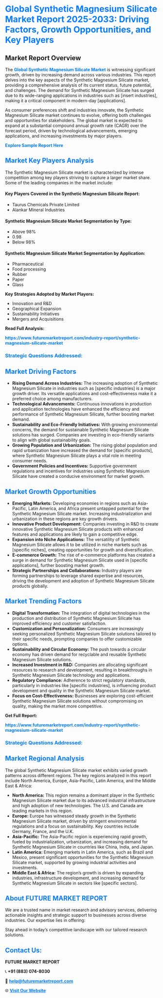 <h1 style="color: #007BFF;">Global Synthetic Magnesium Silicate Market Report 2025-2033: Driving Factors, Growth Opportunities, and Key Players</h1>

<section id="overview">
<h2>Market Report Overview</h2>
<p>The <a href="https://www.futuremarketreport.com/industry-report/synthetic-magnesium-silicate-market" style="color: #007BFF; text-decoration: none;"><strong>Global Synthetic Magnesium Silicate Market</strong></a> is witnessing significant growth, driven by increasing demand across various industries. This report delves into the key aspects of the Synthetic Magnesium Silicate market, providing a comprehensive analysis of its current status, future potential, and challenges. The demand for Synthetic Magnesium Silicate has surged due to its wide-ranging applications in industries such as [insert industries], making it a critical component in modern-day [applications].</p>
<p>As consumer preferences shift and industries innovate, the Synthetic Magnesium Silicate market continues to evolve, offering both challenges and opportunities for stakeholders. The global market is expected to expand at a substantial compound annual growth rate (CAGR) over the forecast period, driven by technological advancements, emerging applications, and increasing investments by major players.</p>
</section>

<section id="overview">
<p><a href="https://www.futuremarketreport.com/request-sample/reportId=40358" style="color: #007BFF; text-decoration: none;"><strong>Explore Sample Report Here</strong></a></p>
</section>

<section id="key-players">
<h2 style="color: #007BFF;">Market Key Players Analysis</h2>
<p>The Synthetic Magnesium Silicate market is characterized by intense competition among key players striving to capture a larger market share. Some of the leading companies in the market include:</p>
<h4>Key Players Covered in the Synthetic Magnesium Silicate Report:</h4>
<ul><li>Taurus Chemicals Private Limited</li><li>Alankar Mineral Industries</li></ul>
<h4>Synthetic Magnesium Silicate Market Segmentation by Type:</h4>
<ul><li>Above 98%</li><li>0.98</li><li>Below 98%</li></ul>

<h4>Synthetic Magnesium Silicate Market Segmentation by Application:</h4>
<ul><li>Pharmaceutical</li><li>Food processing</li><li>Rubber</li><li>Paper</li><li>Glass</li></ul>
<p><strong>Key Strategies Adopted by Market Players:</strong></p>
<ul>
<li>Innovation and R&D</li>
<li>Geographical Expansion</li>
<li>Sustainability Initiatives</li>
<li>Mergers and Acquisitions</li>
</ul>
</section>

<section>
<p><strong>Read Full Analysis: </strong></p><a href="https://www.futuremarketreport.com/industry-report/synthetic-magnesium-silicate-market" style="color: #007BFF; text-decoration: none;"><strong>https://www.futuremarketreport.com/industry-report/synthetic-magnesium-silicate-market</strong></a>
<h3 style="color: #007BFF;">Strategic Questions Addressed:</h3>
</section>

<section id="driving-factors">
<h2 style="color: #007BFF;">Market Driving Factors</h2>
<ul>
<li><strong>Rising Demand Across Industries:</strong> The increasing adoption of Synthetic Magnesium Silicate in industries such as [specific industries] is a major growth driver. Its versatile applications and cost-effectiveness make it a preferred choice among manufacturers.</li>
<li><strong>Technological Advancements:</strong> Continuous innovations in production and application technologies have enhanced the efficiency and performance of Synthetic Magnesium Silicate, further boosting market demand.</li>
<li><strong>Sustainability and Eco-Friendly Initiatives:</strong> With growing environmental concerns, the demand for sustainable Synthetic Magnesium Silicate solutions has surged. Companies are investing in eco-friendly variants to align with global sustainability goals.</li>
<li><strong>Growing Population and Urbanization:</strong> The rising global population and rapid urbanization have increased the demand for [specific products], where Synthetic Magnesium Silicate plays a vital role in meeting consumer needs.</li>
<li><strong>Government Policies and Incentives:</strong> Supportive government regulations and incentives for industries using Synthetic Magnesium Silicate have created a conducive environment for market growth.</li>
</ul>
</section>

<section id="growth-opportunities">
<h2 style="color: #007BFF;">Market Growth Opportunities</h2>
<ul>
<li><strong>Emerging Markets:</strong> Developing economies in regions such as Asia-Pacific, Latin America, and Africa present untapped potential for the Synthetic Magnesium Silicate market. Increasing industrialization and urbanization in these regions are key growth drivers.</li>
<li><strong>Innovative Product Development:</strong> Companies investing in R&D to create innovative Synthetic Magnesium Silicate products with enhanced features and applications are likely to gain a competitive edge.</li>
<li><strong>Expansion into Niche Applications:</strong> The versatility of Synthetic Magnesium Silicate allows it to be utilized in niche markets such as [specific niches], creating opportunities for growth and diversification.</li>
<li><strong>E-commerce Growth:</strong> The rise of e-commerce platforms has created a surge in demand for Synthetic Magnesium Silicate used in [specific applications], further boosting market growth.</li>
<li><strong>Strategic Partnerships and Collaborations:</strong> Industry players are forming partnerships to leverage shared expertise and resources, driving the development and adoption of Synthetic Magnesium Silicate products globally.</li>
</ul>
</section>

<section id="trending-factors">
<h2 style="color: #007BFF;">Market Trending Factors</h2>
<ul>
<li><strong>Digital Transformation:</strong> The integration of digital technologies in the production and distribution of Synthetic Magnesium Silicate has improved efficiency and customer satisfaction.</li>
<li><strong>Customization and Personalization:</strong> Consumers are increasingly seeking personalized Synthetic Magnesium Silicate solutions tailored to their specific needs, prompting companies to offer customizable options.</li>
<li><strong>Sustainability and Circular Economy:</strong> The push towards a circular economy has driven demand for recyclable and reusable Synthetic Magnesium Silicate solutions.</li>
<li><strong>Increased Investment in R&D:</strong> Companies are allocating significant resources to research and development, resulting in breakthroughs in Synthetic Magnesium Silicate technology and applications.</li>
<li><strong>Regulatory Compliance:</strong> Adherence to strict regulatory standards, particularly in industries like [specific industries], is influencing product development and quality in the Synthetic Magnesium Silicate market.</li>
<li><strong>Focus on Cost-Effectiveness:</strong> Businesses are exploring cost-efficient Synthetic Magnesium Silicate solutions without compromising on quality, making the market more competitive.</li>
</ul>
</section>

<section>
<p><strong>Get Full Report: </strong></p><a href="https://www.futuremarketreport.com/industry-report/synthetic-magnesium-silicate-market" style="color: #007BFF; text-decoration: none;"><strong>https://www.futuremarketreport.com/industry-report/synthetic-magnesium-silicate-market</strong></a>
<h3 style="color: #007BFF;">Strategic Questions Addressed:</h3>
</section>


<section id="regional-analysis">
<h2 style="color: #007BFF;">Market Regional Analysis</h2>
<p>The global Synthetic Magnesium Silicate market exhibits varied growth patterns across different regions. The key regions analyzed in this report include North America, Europe, Asia-Pacific, Latin America, and the Middle East & Africa:</p>
<ul>
<li><strong>North America:</strong> This region remains a dominant player in the Synthetic Magnesium Silicate market due to its advanced industrial infrastructure and high adoption of new technologies. The U.S. and Canada are leading markets in this region.</li>
<li><strong>Europe:</strong> Europe has witnessed steady growth in the Synthetic Magnesium Silicate market, driven by stringent environmental regulations and a focus on sustainability. Key countries include Germany, France, and the U.K.</li>
<li><strong>Asia-Pacific:</strong> The Asia-Pacific region is experiencing rapid growth, fueled by industrialization, urbanization, and increasing demand for Synthetic Magnesium Silicate in countries like China, India, and Japan.</li>
<li><strong>Latin America:</strong> Emerging markets in Latin America, such as Brazil and Mexico, present significant opportunities for the Synthetic Magnesium Silicate market, supported by growing industrial activities and investments.</li>
<li><strong>Middle East & Africa:</strong> The region’s growth is driven by expanding industries, infrastructure development, and increasing demand for Synthetic Magnesium Silicate in sectors like [specific sectors].</li>
</ul>
</section>

<footer>
<h2 style="color: #007BFF;">About FUTURE MARKET REPORT</h2>
<p>We are a trusted name in market research and advisory services, delivering actionable insights and strategic support to businesses across diverse industries. Our expertise lies in offering:</p>

<p>Stay ahead in today’s competitive landscape with our tailored research solutions.</p>

<h2 style="color: #007BFF;">Contact Us:</h2>
<p><strong>FUTURE MARKET REPORT</strong></p>
<p>📞 <strong>+91 (883) 074-8030</strong></p>
<p>📧 <strong><a href="mailto:help@futuremarketreport.com" style="color: #007BFF;">help@futuremarketreport.com</a></strong></p>
<p>🌐 <strong><a href="https://www.futuremarketreport.com/" style="color: #007BFF;">Visit Our Website</a></strong></p>
</footer>